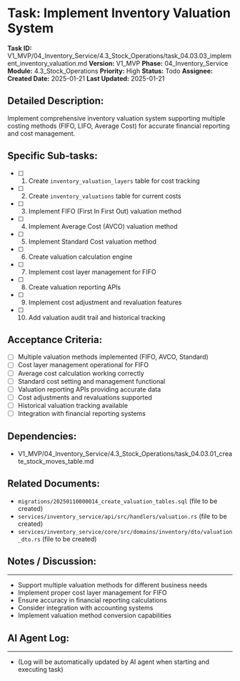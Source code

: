 # Task: Implement Inventory Valuation System

**Task ID:** V1_MVP/04_Inventory_Service/4.3_Stock_Operations/task_04.03.03_implement_inventory_valuation.md
**Version:** V1_MVP
**Phase:** 04_Inventory_Service
**Module:** 4.3_Stock_Operations
**Priority:** High
**Status:** Todo
**Assignee:**
**Created Date:** 2025-01-21
**Last Updated:** 2025-01-21

## Detailed Description:
Implement comprehensive inventory valuation system supporting multiple costing methods (FIFO, LIFO, Average Cost) for accurate financial reporting and cost management.

## Specific Sub-tasks:
- [ ] 1. Create `inventory_valuation_layers` table for cost tracking
- [ ] 2. Create `inventory_valuations` table for current costs
- [ ] 3. Implement FIFO (First In First Out) valuation method
- [ ] 4. Implement Average Cost (AVCO) valuation method
- [ ] 5. Implement Standard Cost valuation method
- [ ] 6. Create valuation calculation engine
- [ ] 7. Implement cost layer management for FIFO
- [ ] 8. Create valuation reporting APIs
- [ ] 9. Implement cost adjustment and revaluation features
- [ ] 10. Add valuation audit trail and historical tracking

## Acceptance Criteria:
- [ ] Multiple valuation methods implemented (FIFO, AVCO, Standard)
- [ ] Cost layer management operational for FIFO
- [ ] Average cost calculation working correctly
- [ ] Standard cost setting and management functional
- [ ] Valuation reporting APIs providing accurate data
- [ ] Cost adjustments and revaluations supported
- [ ] Historical valuation tracking available
- [ ] Integration with financial reporting systems

## Dependencies:
- V1_MVP/04_Inventory_Service/4.3_Stock_Operations/task_04.03.01_create_stock_moves_table.md

## Related Documents:
- `migrations/20250110000014_create_valuation_tables.sql` (file to be created)
- `services/inventory_service/api/src/handlers/valuation.rs` (file to be created)
- `services/inventory_service/core/src/domains/inventory/dto/valuation_dto.rs` (file to be created)

## Notes / Discussion:
---
* Support multiple valuation methods for different business needs
* Implement proper cost layer management for FIFO
* Ensure accuracy in financial reporting calculations
* Consider integration with accounting systems
* Implement valuation method conversion capabilities

## AI Agent Log:
---
* (Log will be automatically updated by AI agent when starting and executing task)
